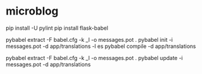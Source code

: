 # microblog


pip install -U pylint
pip install flask-babel

pybabel extract -F babel.cfg -k _l -o messages.pot .
pybabel init -i messages.pot -d app/translations -l es
pybabel compile -d app/translations

pybabel extract -F babel.cfg -k _l -o messages.pot .
pybabel update -i messages.pot -d app/translations
